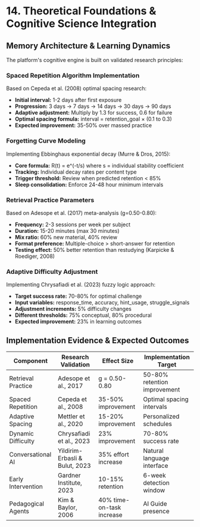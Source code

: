 # 14. Theoretical Foundations & Cognitive Science Integration

## Memory Architecture & Learning Dynamics

The platform's cognitive engine is built on validated research principles:

### Spaced Repetition Algorithm Implementation

Based on Cepeda et al. (2008) optimal spacing research:

- **Initial interval:** 1-2 days after first exposure
- **Progression:** 3 days → 7 days → 14 days → 30 days → 90 days
- **Adaptive adjustment:** Multiply by 1.3 for success, 0.6 for failure
- **Optimal spacing formula:** interval = retention_goal × (0.1 to 0.3)
- **Expected improvement:** 35-50% over massed practice

### Forgetting Curve Modeling

Implementing Ebbinghaus exponential decay (Murre & Dros, 2015):

- **Core formula:** R(t) = e^(-t/s) where s = individual stability coefficient
- **Tracking:** Individual decay rates per content type
- **Trigger threshold:** Review when predicted retention < 85%
- **Sleep consolidation:** Enforce 24-48 hour minimum intervals

### Retrieval Practice Parameters

Based on Adesope et al. (2017) meta-analysis (g=0.50-0.80):

- **Frequency:** 2-3 sessions per week per subject
- **Duration:** 15-20 minutes (max 30 minutes)
- **Mix ratio:** 60% new material, 40% review
- **Format preference:** Multiple-choice > short-answer for retention
- **Testing effect:** 50% better retention than restudying (Karpicke & Roediger, 2008)

### Adaptive Difficulty Adjustment

Implementing Chrysafiadi et al. (2023) fuzzy logic approach:

- **Target success rate:** 70-80% for optimal challenge
- **Input variables:** response_time, accuracy, hint_usage, struggle_signals
- **Adjustment increments:** 5% difficulty changes
- **Different thresholds:** 75% conceptual, 80% procedural
- **Expected improvement:** 23% in learning outcomes

## Implementation Evidence & Expected Outcomes

| Component          | Research Validation            | Effect Size               | Implementation Target        |
| ------------------ | ------------------------------ | ------------------------- | ---------------------------- |
| Retrieval Practice | Adesope et al., 2017           | g = 0.50-0.80             | 50-80% retention improvement |
| Spaced Repetition  | Cepeda et al., 2008            | 35-50% improvement        | Optimal spacing intervals    |
| Adaptive Spacing   | Mettler et al., 2020           | 15-20% improvement        | Personalized schedules       |
| Dynamic Difficulty | Chrysafiadi et al., 2023       | 23% improvement           | 70-80% success rate          |
| Conversational AI  | Yildirim-Erbasli & Bulut, 2023 | 35% effort increase       | Natural language interface   |
| Early Intervention | Gardner Institute, 2023        | 10-15% retention          | 6-week detection window      |
| Pedagogical Agents | Kim & Baylor, 2006             | 40% time-on-task increase | AI Guide presence            |
